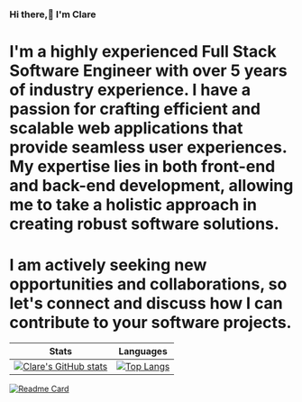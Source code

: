 ### Hi there,👋 I'm Clare 

# I'm a highly experienced Full Stack Software Engineer with over 5 years of industry experience. I have a passion for crafting efficient and scalable web applications that provide seamless user experiences. My expertise lies in both front-end and back-end development, allowing me to take a holistic approach in creating robust software solutions.

# I am actively seeking new opportunities and collaborations, so let's connect and discuss how I can contribute to your software projects.

<!-- [![Readme Card](https://github-readme-stats.vercel.app/api/pin/?username=devclarenjoki&repo=github-readme-stats)](https://github.com/anuraghazra/github-readme-stats) -->
Stats | Languages
:-:|:-:
 [![Clare's GitHub stats](https://github-readme-stats.vercel.app/api?username=devclarenjoki&show_icons=true&theme=radical&count_private=true&hide=issues,contribs)](https://github.com/anuraghazra/github-readme-stats) | [![Top Langs](https://github-readme-stats.vercel.app/api/top-langs/?username=devclarenjoki&hide_progress=true)](https://github.com/anuraghazra/github-readme-stats)

<!-- [![Clare's GitHub stats](https://github-readme-stats.vercel.app/api?username=devclarenjoki&show_icons=true&theme=radical&count_private=true&hide=issues,contribs)](https://github.com/anuraghazra/github-readme-stats) -->

[![Readme Card](https://github-readme-stats.vercel.app/api/pin/?username=devclarenjoki&repo=hera)](https://github.com/anuraghazra/github-readme-stats)


<!-- [![Harlok's wakatime stats](https://github-readme-stats.vercel.app/api/wakatime?username=devclarenjoki)](https://github.com/anuraghazra/github-readme-stats) -->






